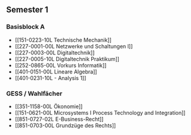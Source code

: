 ## Semester 1
### Basisblock A
- [[151-0223-10L Technische Mechanik]]
- [[227-0001-00L Netzwerke und Schaltungen I]]
- [[227-0003-00L Digitaltechnik]]
- [[227-0005-10L Digitaltechnik Praktikum]]
- [[252-0865-00L Vorkurs Informatik]]
- [[401-0151-00L Lineare Algebra]]
- [[401-0231-10L - Analysis 1]]
### GESS / Wahlfächer
- [[351-1158-00L Ökonomie]]
- [[151-0621-00L Microsystems I Process Technology and Integration]]
- [[851-0727-02L E-Business-Recht]]
- [[851-0703-00L Grundzüge des Rechts]]
